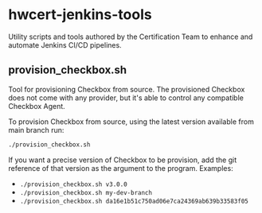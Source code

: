 # hwcert-jenkins-tools

Utility scripts and tools authored by the Certification Team to enhance and automate Jenkins CI/CD pipelines.

## provision_checkbox.sh

Tool for provisioning Checkbox from source. The provisioned Checkbox does not
come with any provider, but it's able to control any compatible Checkbox Agent.

To provision Checkbox from source, using the latest version available from main
branch run:

```bash
./provision_checkbox.sh
```

If you want a precise version of Checkbox to be provision, add the git
reference of that version as the argument to the program.
Examples:

* `./provision_checkbox.sh v3.0.0`
* `./provision_checkbox.sh my-dev-branch`
* `./provision_checkbox.sh da16e1b51c750ad06e7ca24369ab639b33583f05`

